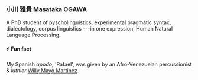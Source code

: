 ### 小川 雅貴 Masataka OGAWA

A PhD student of pyscholinguistics, experimental pragmatic syntax, dialectology, corpus linguistics ---in one expression, Human Natural Language Processing.

#### ⚡ Fun fact

My Spanish *apodo*, 'Rafael',  was given by an Afro-Venezuelan percussionist & *luthier* [Willy Mayo Martinez](https://www.youtube.com/channel/UCv75kzQTqItWFkd8P2A3Hzw).

<!--
### Hi there 👋
**CLRafaelR/CLRafaelR** is a ✨ _special_ ✨ repository because its `README.md` (this file) appears on your GitHub profile.

Here are some ideas to get you started:

- 🔭 I’m currently working on ...
- 🌱 I’m currently learning ...
- 👯 I’m looking to collaborate on ...
- 🤔 I’m looking for help with ...
- 💬 Ask me about ...
- 📫 How to reach me: ...
- 😄 Pronouns: ...
- ⚡ Fun fact: ...
-->
